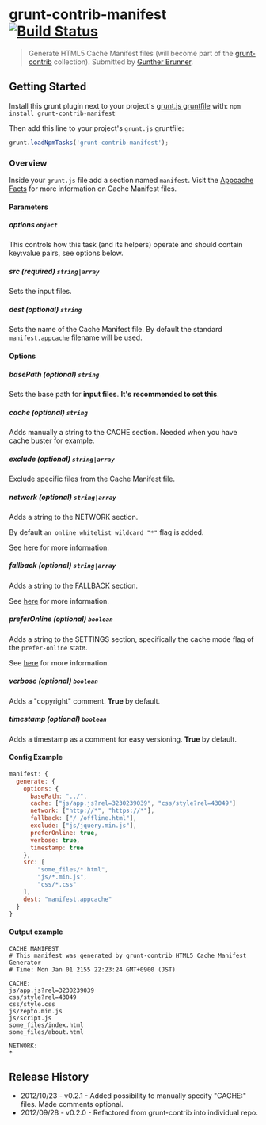 # grunt-contrib-manifest [![Build Status](https://secure.travis-ci.org/gunta/grunt-contrib-manifest.png?branch=master)](http://travis-ci.org/gunta/grunt-contrib-manifest)
> Generate HTML5 Cache Manifest files (will become part of the [grunt-contrib](https://github.com/gruntjs/grunt-contrib) collection). Submitted by [Gunther Brunner](/gunta).


## Getting Started
Install this grunt plugin next to your project's [grunt.js gruntfile][getting_started] with: `npm install grunt-contrib-manifest`

Then add this line to your project's `grunt.js` gruntfile:

```javascript
grunt.loadNpmTasks('grunt-contrib-manifest');
```

[grunt]: https://github.com/cowboy/grunt
[getting_started]: https://github.com/cowboy/grunt/blob/master/docs/getting_started.md


### Overview

Inside your `grunt.js` file add a section named `manifest`.
Visit the [Appcache Facts](http://appcachefacts.info/) for more information on Cache Manifest files.




#### Parameters

##### options ```object```

This controls how this task (and its helpers) operate and should contain key:value pairs, see options below.

##### src (required)  ```string|array```

Sets the input files.

##### dest (optional) ```string```

Sets the name of the Cache Manifest file.
By default the standard ```manifest.appcache``` filename will be used.

#### Options

##### basePath (optional)  ```string```

Sets the base path for **input files**. **It's recommended to set this**.

##### cache (optional)  ```string```

Adds manually a string to the CACHE section. Needed when you have cache buster for example.

##### exclude (optional)  ```string|array```

Exclude specific files from the Cache Manifest file.

##### network (optional)  ```string|array```

Adds a string to the NETWORK section.

By default ```an online whitelist wildcard "*"``` flag is added.

See [here](http://diveintohtml5.info/offline.html#network) for more information.

##### fallback (optional)  ```string|array```

Adds a string to the FALLBACK section.

See [here](http://diveintohtml5.info/offline.html#fallback) for more information.

##### preferOnline (optional)  ```boolean```

Adds a string to the SETTINGS section, specifically the cache mode flag of the ```prefer-online``` state.

See [here](http://www.whatwg.org/specs/web-apps/current-work/multipage/offline.html#concept-appcache-mode-prefer-online) for more information.

##### verbose (optional)  ```boolean```

Adds a "copyright" comment. **True** by default.

##### timestamp (optional)  ```boolean```

Adds a timestamp as a comment for easy versioning. **True** by default.


#### Config Example

``` javascript
manifest: {
  generate: {
    options: {
      basePath: "../",
      cache: ["js/app.js?rel=3230239039", "css/style?rel=43049"]
      network: ["http://*", "https://*"],
      fallback: ["/ /offline.html"],
      exclude: ["js/jquery.min.js"],
      preferOnline: true,
      verbose: true,
      timestamp: true
    },
    src: [
    	"some_files/*.html",
    	"js/*.min.js",
    	"css/*.css"
    ],
    dest: "manifest.appcache"
  }
}
```

#### Output example

```
CACHE MANIFEST
# This manifest was generated by grunt-contrib HTML5 Cache Manifest Generator
# Time: Mon Jan 01 2155 22:23:24 GMT+0900 (JST)

CACHE:
js/app.js?rel=3230239039
css/style?rel=43049
css/style.css
js/zepto.min.js
js/script.js
some_files/index.html
some_files/about.html

NETWORK:
*

```


## Release History

* 2012/10/23 - v0.2.1 - Added possibility to manually specify "CACHE:" files. Made comments optional.
* 2012/09/28 - v0.2.0 - Refactored from grunt-contrib into individual repo.


